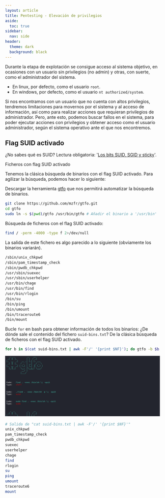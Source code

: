 ```yaml
---
layout: article
title: Pentesting - Elevación de privilegios
aside:
  toc: true
sidebar:
  nav: side
header:
  theme: dark
  background: black
---
```


Durante la etapa de explotación se consigue acceso al sistema objetivo, en ocasiones con un usuario sin privilegios (no admin) y otras, con suerte, como el administrador del sistema.
* En linux, por defecto, como el usuario `root`.
* En windows, por defecto, como el usuario `nt authorized/system`.

Si nos encontramos con un usuario que no cuenta con altos privilegios, tendremos limitaciones para movernos por el sistema y al acceso de información, así como para realizar acciones que requieran privilegios de administrador. Pero, ante esto, podemos buscar fallos en el sistema, para poder ejecutar acciones con privilegios y obtener acceso como el usuario administrador, según el sistema operativo ante el que nos encontremos.

<h2><b>Flag SUID activado</b></h2>

¿No sabes qué es SUID?
Lectura obligatoria: '[Los bits SUID, SGID y sticky](https://www.ibiblio.org/pub/linux/docs/LuCaS/Manuales-LuCAS/doc-unixsec/unixsec-html/node56.html)'.

<div class="grid">
  <div class="cell cell--20 cell--lg-20 content" id="custom-table-header">Ficheros con flag SUID activado</div>
</div>

Tenemos la clásica búsqueda de binarios con el flag SUID activado.
Para agilizar la búsqueda, podemos hacer lo siguiente:

Descargar la herramienta [gtfo](https://github.com/mzfr/gtfo) que nos permitirá automatizar la búsqueda de binarios.

~~~bash
git clone https://github.com/mzfr/gtfo.git
cd gtfo
sudo ln -s $(pwd)/gtfo /usr/bin/gtfo # Añadir el binario a '/usr/bin'
~~~

Búsqueda de ficheros con el flag SUID activado:

~~~bash
find / -perm -4000 -type f 2>/dev/null
~~~

La salida de este fichero es algo parecido a lo siguiente (obviamente los binarios variarán).

~~~bash
/sbin/unix_chkpwd
/sbin/pam_timestamp_check
/sbin/pwdb_chkpwd
/usr/sbin/suexec
/usr/sbin/userhelper
/usr/bin/chage
/usr/bin/find
/usr/bin/rlogin
/bin/su
/bin/ping
/bin/umount
/bin/traceroute6
/bin/mount
~~~

Bucle `for` en bash para obtener información de todos los binarios:
¿De dónde sale el contenido del fichero `suid-bins.txt`?
De la clásica búsqueda de ficheros con el flag SUID activado.

~~~bash
for b in $(cat suid-bins.txt | awk -F'/' '{print $NF}'); do gtfo -b $b; done
~~~

<img src="/resources/output-images/gtfo-tool.png"/>

~~~bash
# Salida de "cat suid-bins.txt | awk -F'/' '{print $NF}'"
unix_chkpwd
pam_timestamp_check
pwdb_chkpwd
suexec
userhelper
chage
find
rlogin
su
ping
umount
traceroute6
mount
~~~








